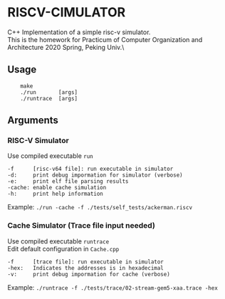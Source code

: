 # RISCV-CIMULATOR
C++ Implementation of a simple risc-v simulator.\
This is the homework for Practicum of Computer Organization and Architecture 2020 Spring, Peking Univ.\

## Usage
~~~
    make
    ./run       [args]
    ./runtrace  [args]
~~~

## Arguments

### RISC-V Simulator
Use compiled executable `run`
~~~
-f      [risc-v64 file]: run executable in simulator
-d:     print debug impormation for simulator (verbose)
-e:     print elf file parsing results
-cache: enable cache simulation
-h:     print help information
~~~
Example: `./run -cache -f ./tests/self_tests/ackerman.riscv`
### Cache Simulator (Trace file input needed)
Use compiled executable `runtrace`\
Edit default configuration in `Cache.cpp`
~~~
-f      [trace file]: run executable in simulator
-hex:   Indicates the addresses is in hexadecimal
-v:     print debug impormation for cache (verbose)
~~~
Example: `./runtrace -f ./tests/trace/02-stream-gem5-xaa.trace -hex`
